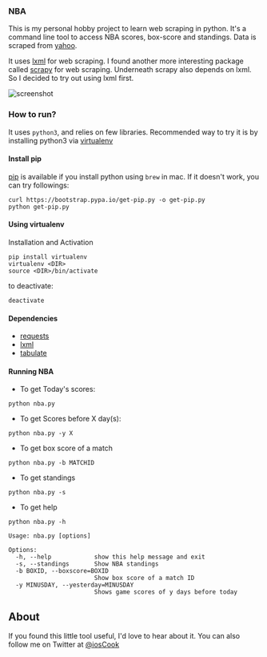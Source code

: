 ### NBA

This is my personal hobby project to learn web scraping in python. It's a command line tool to access NBA scores, box-score and standings. Data is scraped from [yahoo](www.yahoo.com/sports/nba). 

It uses [lxml](http://lxml.de/) for web scraping. I found another more interesting package called [scrapy](https://github.com/scrapy/scrapy) for web scraping. Underneath scrapy also depends on lxml. So I decided to try out using lxml first. 

![screenshot](https://github.com/freesuraj/NBA/blob/master/demo.gif?raw=true)


### How to run?

It uses `python3`, and relies on few libraries. Recommended way to try it is by installing python3 via [virtualenv](https://virtualenv.pypa.io/en/stable/installation/)

#### Install pip
[pip](https://pip.readthedocs.io/en/stable/installing/) is available if you install python using `brew` in mac. If it doesn't work, you can try followings:
```shell
curl https://bootstrap.pypa.io/get-pip.py -o get-pip.py
python get-pip.py
```
#### Using virtualenv
Installation and Activation
```shell
pip install virtualenv
virtualenv <DIR>
source <DIR>/bin/activate
````
to deactivate:
```shell
deactivate
```

#### Dependencies
* [requests](https://github.com/kennethreitz/requests)
* [lxml](http://lxml.de/)
* [tabulate](https://bitbucket.org/astanin/python-tabulate)

#### Running NBA
* To get Today's scores:
```shell
python nba.py
```
* To get Scores before X day(s):
```shell
python nba.py -y X
```

* To get box score of a match
```shell
python nba.py -b MATCHID
```

* To get standings
```shell
python nba.py -s
```
* To get help
```shell
python nba.py -h

Usage: nba.py [options]

Options:
  -h, --help            show this help message and exit
  -s, --standings       Show NBA standings
  -b BOXID, --boxscore=BOXID
                        Show box score of a match ID
  -y MINUSDAY, --yesterday=MINUSDAY
                        Shows game scores of y days before today
```

## About

If you found this little tool useful, I'd love to hear about it. You can also follow me on Twitter at [@iosCook](https://twitter.com/ioscook)


